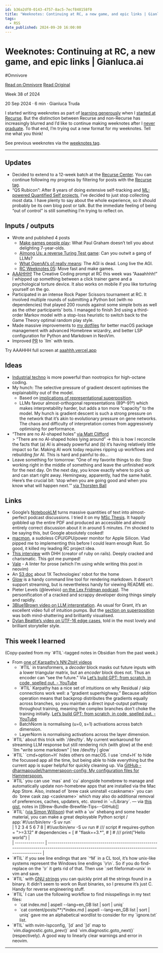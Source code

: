 ```yaml
---
id: b36a2df0-0143-4757-8ac5-7ecf848158f0
title: "Weeknotes: Continuing at RC, a new game, and epic links | Gianluca.ai"
tags:
  - RSS
date_published: 2024-09-20 16:00:00
---
```


# Weeknotes: Continuing at RC, a new game, and epic links | Gianluca.ai
#Omnivore

[Read on Omnivore](https://omnivore.app/me/weeknotes-continuing-at-rc-a-new-game-and-epic-links-gianluca-ai-192126186dd)
[Read Original](https://gianluca.ai/2024-38/)



Week 38 of 2024

20 Sep 2024 · 6 min · Gianluca Truda

I started writing weeknotes as part of [learning generously](https:&#x2F;&#x2F;www.recurse.com&#x2F;self-directives#learn-generously) when I [started at Recurse](https:&#x2F;&#x2F;gianluca.ai&#x2F;recurse-init). But the distinction between Recurse and non-Recurse has increasingly blurred and I’d like to continue making weeknotes after I [never graduate](https:&#x2F;&#x2F;www.recurse.com&#x2F;about#never-graduate). To that end, I’m trying out a new format for my weeknotes. Tell me what you think!

See previous weeknotes via the [weeknotes tag](https:&#x2F;&#x2F;gianluca.ai&#x2F;tags&#x2F;weeknotes).

---

## Updates

* Decided to extend to a 12-week batch at the [Recurse Center](https:&#x2F;&#x2F;gianluca.ai&#x2F;recurse-init). You can continue following my progress by filtering for posts with the [Recurse tag](https:&#x2F;&#x2F;gianluca.ai&#x2F;tags&#x2F;recurse).
* “QS Rubicon”: After 8 years of doing extensive self-tracking and [ML-powered Quantified Self projects](https:&#x2F;&#x2F;gianluca.ai&#x2F;quantified-sleep), I’ve decided to just stop collecting most data. I have plenty to say about the whole experience, so it should probably be its own blog post or talk. But the immediate feeling of being “out of control” is still something I’m trying to reflect on.

## Inputs &#x2F; outputs

* Wrote and published 4 posts  
   * [Make games people play](https:&#x2F;&#x2F;gianluca.ai&#x2F;make-games-people-play): What Paul Graham doesn’t tell you about delighting 7-year-olds.  
   * [AImong Us: a reverse Turing Test game](https:&#x2F;&#x2F;gianluca.ai&#x2F;aimong-us-game): Can you outwit a gang of LLMs?  
   * [What OpenAI’s o1 really means](https:&#x2F;&#x2F;gianluca.ai&#x2F;what-o1-means): The AGI is dead. Long live the AGI.  
   * [RC Weeknotes 05](https:&#x2F;&#x2F;gianluca.ai&#x2F;rc-weeknotes-05): Move fast and make games.
* [AAAHHH!](https:&#x2F;&#x2F;github.com&#x2F;gianlucatruda&#x2F;aaahhh) The Creative Coding prompt at RC this week was “Aaaahhhh!” I whipped up something between a click trainer game and a psychological torture device. It also works on mobile if you like torturing yourself on the go.
* Participated in an intense Rock Paper Scissors tournament at RC. It involved multiple rounds of submitting a Python bot (with no dependencies) that played 200 rounds against some simple bots as well as the other participants’ bots. I managed to finish 3rd using a third-order Markov model with a stop-loss heuristic to switch back to the Game Theory optimal random play style.
* Made massive improvements to [my dotfiles](https:&#x2F;&#x2F;github.com&#x2F;gianlucatruda&#x2F;dotfiles) for better macOS package management with advanced Homebrew wizardry, and better LSP configuration for Python and Markdown in NeoVim.
* Improved [PR](https:&#x2F;&#x2F;github.com&#x2F;simonw&#x2F;llm&#x2F;pull&#x2F;571) to &#x60;llm&#x60; with tests.

Try AAAHHH full screen at [aaahhh.vercel.app](https:&#x2F;&#x2F;aaahhh.vercel.app&#x2F;)

## Ideas

* [Industrial techno](https:&#x2F;&#x2F;open.spotify.com&#x2F;playlist&#x2F;58OzzuOaqlkjseZxl7Qmp2?si&#x3D;2fa1032bd5724833) is more powerful than nootropics for high-octane coding.
* My hunch: The selective pressure of gradient descent optimises the explainability out of the model.  
   * Based on [implications of representational superposition](https:&#x2F;&#x2F;youtu.be&#x2F;9-Jl0dxWQs8?t&#x3D;1025).  
   * LLMs favour almost-orthogonal representations (89º-91º) which makes interpretability harder, but adds a ton more “capacity” to the model. My hunch is gradient descent is such a strong pressure on the network that it’s akin to evolutionary pressure on gene networks. The chaos and difficulty of interpretation comes from aggressively optimising for performance.
* “There are no AI-shaped holes” [via Matt Clifford](https:&#x2F;&#x2F;x.com&#x2F;matthewclifford&#x2F;status&#x2F;1834271090295644477)  
&gt; “There are no AI-shaped holes lying around” -&gt; this is how I reconcile the facts that (a) AI is already powerful and (b) it’s having relatively little impact so far. Making AI work today requires ripping up workflows and rebuilding _for_ AI. This is hard and painful to do…
* Leave something for tomorrow: “One of my favorite things to do: Stop working right in the middle of something and leave the unfinished work for the next day. On the next day, you know exactly where to pick up and can start right away. Hemingway, apparently, had the same habit. Here’s the crucial bit: ‘stop when you are going good and when you know what will happen next.’” [via Thorsten Ball](https:&#x2F;&#x2F;registerspill.thorstenball.com&#x2F;p&#x2F;leave-something-for-tomorrow)

## Links

* Google’s [NotebookLM](https:&#x2F;&#x2F;notebooklm.google.com&#x2F;) turns massive quantities of text into almost-perfect podcast discussions. I tried it on my [MSc Thesis](https:&#x2F;&#x2F;gianluca.ai&#x2F;table-diffusion). It happily gobbled up the entire PDF and produced an accessible and almost entirely correct discussion about it in around 5 minutes. I’m shocked to be saying this, but Google absolutely cooked!
* [macmon](https:&#x2F;&#x2F;github.com&#x2F;vladkens&#x2F;macmon), a sudoless CPU&#x2F;GPU&#x2F;power monitor for Apple Silicon. Vlad pipped me to implementing this before I could learn enough Rust. So good, it killed my leading RC project idea.
* [This interview](https:&#x2F;&#x2F;www.youtube.com&#x2F;watch?v&#x3D;mTa2d3OLXhg) with DHH (creator of ruby on rails). Deeply cracked and charismatic. This got me pumped!
* [Vale](https:&#x2F;&#x2F;vale.sh&#x2F;) \- A linter for prose (which I’m using while writing this post in neovim)
* An [S3 doc](https:&#x2F;&#x2F;youtu.be&#x2F;2ccPTpDq05A) about 1X Technologies’ robot for the home
* [Glow](https:&#x2F;&#x2F;github.com&#x2F;charmbracelet&#x2F;glow) is a handy command line tool for rendering markdown. It doesn’t support streaming, but is nevertheless handy for viewing README etc.
* Pieter Levels (@levelsio) [on the Lex Fridman podcast](https:&#x2F;&#x2F;overcast.fm&#x2F;+AAeZyCWiX34). The personification of a cracked and scrappy developer doing things simply and rapidly.
* [3Blue1Brown video on LLM interpretation](https:&#x2F;&#x2F;youtu.be&#x2F;9-Jl0dxWQs8). As usual for Grant, it’s an excellent video full of intuition pumps. But the [section on superposition](https:&#x2F;&#x2F;youtu.be&#x2F;9-Jl0dxWQs8?t&#x3D;1025) was both mind-shattering and brilliantly visualised.
* [Dylan Beattie’s video on UTF-16 edge cases](https:&#x2F;&#x2F;youtu.be&#x2F;2LiTewGxvr0), told in the most lovely and brilliant storyteller style.

## This week I learned

(Copy-pasted from my &#x60;#TIL&#x60;\-tagged notes in Obsidian from the past week.)

* From [one of Karpathy’s NN:ZtoH videos](https:&#x2F;&#x2F;youtu.be&#x2F;kCc8FmEb1nY)  
   * &#x60;#TIL&#x60; in transformers, a _decoder_ block masks out future inputs with a lower triangular matrix, but an _encoder_ block does not. Thus an encoder can “see the future.” Via [Let’s build GPT: from scratch, in code, spelled out. - YouTube](https:&#x2F;&#x2F;youtu.be&#x2F;kCc8FmEb1nY?t&#x3D;4794)  
   * &#x60;#TIL&#x60; Karpathy has a nice set of intuitions on why Residual &#x2F; skip connections work well: a “gradient superhighway.” Because addition operation means that backprop distributes the gradients equally across branches, so you maintain a direct input-output pathway throughout training, meaning the complex branches don’t choke the training initially. [Let’s build GPT: from scratch, in code, spelled out. - YouTube](https:&#x2F;&#x2F;youtu.be&#x2F;kCc8FmEb1nY?t&#x3D;5294)  
   * BatchNorm is normalising (u&#x3D;0, s&#x3D;1) activations across batch dimension.  
   * LayerNorm is normalising activations across the layer dimension.
* &#x60;#TIL&#x60; about this trick with &#x60;&#x2F;dev&#x2F;tty&#x60;. My current workaround for streaming LLM response but still rendering rich (with glow) at the end: &#x60;llm &quot;write some markdown&quot; | tee &#x2F;dev&#x2F;tty | glow&#x60;
* &#x60;#TIL&#x60; &#x60;cmd+option+H&#x60; hides others on macOS. I use &#x60;cmd+H&#x60; to hide the focussed app all the time, but being able to hide everything but the current app is super helpful for quickly cleaning up. Via [GitHub - dharmapoudel&#x2F;hammerspoon-config: My configuration files for Hammerspoon.](https:&#x2F;&#x2F;github.com&#x2F;dharmapoudel&#x2F;hammerspoon-config)
* &#x60;#TIL&#x60; you can use &#x60;mas&#x60; and &#x60;cu&#x60; alongside homebrew to manage and automatically update non-homebrew apps that are installed via the Mac App Store. Also, instead of &#x60;brew cask uninstall &lt;caskname&gt;&#x60; you can do &#x60;brew cask zap &lt;caskname&gt;&#x60; which may also do additional removal of preferences, caches, updaters, etc. stored in &#x60;~&#x2F;Library&#x60;. — via [this gist](https:&#x2F;&#x2F;gist.github.com&#x2F;ChristopherA&#x2F;a579274536aab36ea9966f301ff14f3f), notes in \[\[Brew-Bundle-Brewfile-Tips-·-GitHub\]\]
* &#x60;#TIL&#x60; ([via Simon Willison](https:&#x2F;&#x2F;simonwillison.net&#x2F;2024&#x2F;Aug&#x2F;21&#x2F;usrbinenv-uv-run&#x2F;)) that with a &#x60;uv&#x60; shebang and some header material, you can make a great deployable Python script &#x2F; app:&#x60;#!&#x2F;usr&#x2F;bin&#x2F;env -S uv run&#x60;  
| 1 2 3 4 5 6 7 8 | #!&#x2F;usr&#x2F;bin&#x2F;env -S uv run \# &#x2F;&#x2F;&#x2F; script \# requires-python &#x3D; &quot;&gt;&#x3D;3.12&quot; \# dependencies &#x3D; \[ \#     &quot;flask&#x3D;&#x3D;3.\*&quot;, \# \] \# &#x2F;&#x2F;&#x2F; print(&quot;Hello world&quot;) |  
| --------------- | ------------------------------------------------------------------------------------------------------------------------------------------------- |
* &#x60;#TIL&#x60; if you see line endings that are &#x60;^M&#x60; in a CL tool, it’s how unix-like systems represent the Windows line endings &#x60;\r\n&#x60;. So if you do find-replace on the &#x60;\r&#x60; it gets rid of that. Then use &#x60;:set fileformat&#x3D;unix&#x60; in vim and save.
* &#x60;#TIL&#x60; with [GNU strings](https:&#x2F;&#x2F;manned.org&#x2F;strings) you can quickly print all the strings found in a binary. It didn’t seem to work on Rust binaries, so I presume it’s just C. Handy for reverse engineering stuff.
* &#x60;#TIL&#x60; I can use the following workflow to find misspellings in my text files:  
   * &#x60;cat index.md | aspell --lang&#x3D;en_GB list | sort | uniq&#x60;  
   * &#x60;cat content&#x2F;posts&#x2F;**&#x2F;*index.md | aspell --lang&#x3D;en_GB list | sort | uniq&#x60; gave me an alphabetical wordlist to consider for my &#x60;ignore.txt&#x60; list.
* &#x60;#TIL&#x60; with nvim-lspconfig, &#x60;[d&#x60; and &#x60;]d&#x60; map to &#x60;vim.diagnostic.goto_prev()&#x60; and &#x60;vim.diagnostic.goto_next()&#x60; (respectively). A good way to linearly clear warnings and error in neovim.

---